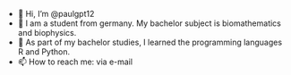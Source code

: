 - 👋 Hi, I’m @paulgpt12
- 🌱 I am a student from germany. My bachelor subject is biomathematics and biophysics.
- 🌱 As part of my bachelor studies, I learned the programming languages R and Python.
- 📫 How to reach me: via e-mail

<!---
paulgpt12/paulgpt12 is a ✨ special ✨ repository because its `README.md` (this file) appears on your GitHub profile.
You can click the Preview link to take a look at your changes.
--->
